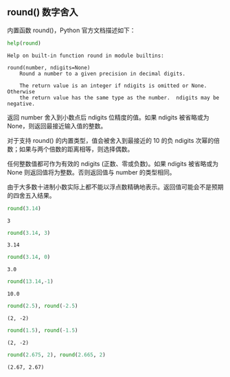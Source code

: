 ## round() 数字舍入

内置函数 round()，Python 官方文档描述如下：


```python
help(round)
```

    Help on built-in function round in module builtins:
    
    round(number, ndigits=None)
        Round a number to a given precision in decimal digits.
        
        The return value is an integer if ndigits is omitted or None.  Otherwise
        the return value has the same type as the number.  ndigits may be negative.
    
    

返回 number 舍入到小数点后 ndigits 位精度的值。如果 ndigits 被省略或为 None，则返回最接近输入值的整数。

对于支持 round() 的内置类型，值会被舍入到最接近的 10 的负 ndigits 次幂的倍数；如果与两个倍数的距离相等，则选择偶数。

任何整数值都可作为有效的 ndigits (正数、零或负数)。如果 ndigits 被省略或为 None 则返回值将为整数。否则返回值与 number 的类型相同。

由于大多数十进制小数实际上都不能以浮点数精确地表示。返回值可能会不是预期的四舍五入结果。


```python
round(3.14)
```




    3




```python
round(3.14, 3)
```




    3.14




```python
round(3.14, 0)
```




    3.0




```python
round(13.14,-1)
```




    10.0




```python
round(2.5), round(-2.5)
```




    (2, -2)




```python
round(1.5), round(-1.5)
```




    (2, -2)




```python
round(2.675, 2), round(2.665, 2)
```




    (2.67, 2.67)


